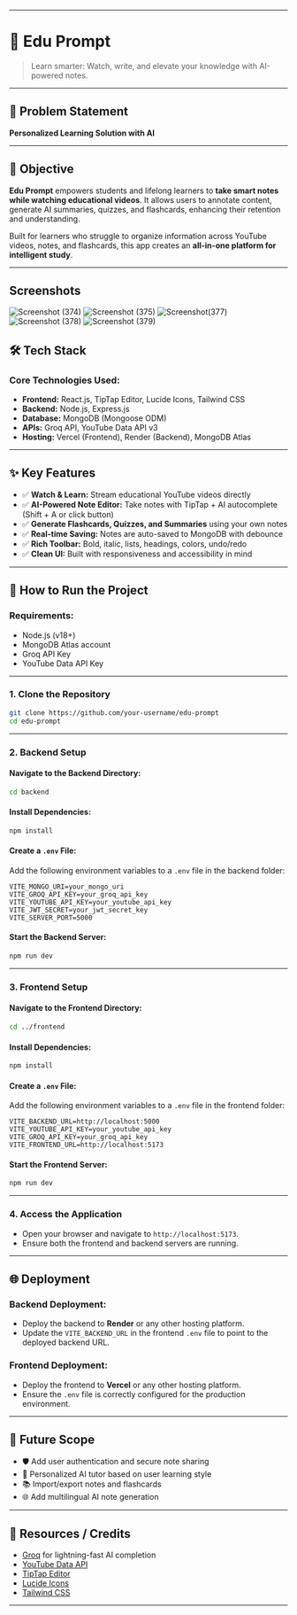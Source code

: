 
---

# 🚀 **Edu Prompt**

> Learn smarter: Watch, write, and elevate your knowledge with AI-powered notes.

---

## 📌 Problem Statement

**Personalized Learning Solution with AI**

---

## 🎯 Objective

**Edu Prompt** empowers students and lifelong learners to **take smart notes while watching educational videos**. It allows users to annotate content, generate AI summaries, quizzes, and flashcards, enhancing their retention and understanding.

Built for learners who struggle to organize information across YouTube videos, notes, and flashcards, this app creates an **all-in-one platform for intelligent study**.

---

## Screenshots
![Screenshot (374)](https://github.com/user-attachments/assets/eee8889a-fb72-4c5a-b96f-b83504c4ee7e)
![Screenshot (375)](https://github.com/user-attachments/assets/47fee54c-bef5-4380-bc88-a99b926fbb43)
![Screenshot(377)](https://github.com/user-attachments/assets/95e9d40f-7a75-4aba-bb33-e5ca11903c15)
![Screenshot (378)](https://github.com/user-attachments/assets/152bbdcf-eceb-4b75-9a63-e773d38fb315)
![Screenshot (379)](https://github.com/user-attachments/assets/6b475401-4bfb-4795-9aad-9d81681624db)


## 🛠️ Tech Stack

### Core Technologies Used:

- **Frontend:** React.js, TipTap Editor, Lucide Icons, Tailwind CSS  
- **Backend:** Node.js, Express.js  
- **Database:** MongoDB (Mongoose ODM)  
- **APIs:** Groq API, YouTube Data API v3  
- **Hosting:** Vercel (Frontend), Render (Backend), MongoDB Atlas

---

## ✨ Key Features

- ✅ **Watch & Learn:** Stream educational YouTube videos directly  
- ✅ **AI-Powered Note Editor:** Take notes with TipTap + AI autocomplete (Shift + A or click button)  
- ✅ **Generate Flashcards, Quizzes, and Summaries** using your own notes  
- ✅ **Real-time Saving:** Notes are auto-saved to MongoDB with debounce  
- ✅ **Rich Toolbar:** Bold, italic, lists, headings, colors, undo/redo  
- ✅ **Clean UI:** Built with responsiveness and accessibility in mind

---

## 🧪 How to Run the Project

### Requirements:
- Node.js (v18+)
- MongoDB Atlas account
- Groq API Key
- YouTube Data API Key

---

### 1. Clone the Repository
```bash
git clone https://github.com/your-username/edu-prompt
cd edu-prompt
```

---

### 2. Backend Setup

#### Navigate to the Backend Directory:
```bash
cd backend
```

#### Install Dependencies:
```bash
npm install
```

#### Create a `.env` File:
Add the following environment variables to a `.env` file in the backend folder:
```env
VITE_MONGO_URI=your_mongo_uri
VITE_GROQ_API_KEY=your_groq_api_key
VITE_YOUTUBE_API_KEY=your_youtube_api_key
VITE_JWT_SECRET=your_jwt_secret_key
VITE_SERVER_PORT=5000
```

#### Start the Backend Server:
```bash
npm run dev
```

---

### 3. Frontend Setup

#### Navigate to the Frontend Directory:
```bash
cd ../frontend
```

#### Install Dependencies:
```bash
npm install
```

#### Create a `.env` File:
Add the following environment variables to a `.env` file in the frontend folder:
```env
VITE_BACKEND_URL=http://localhost:5000
VITE_YOUTUBE_API_KEY=your_youtube_api_key
VITE_GROQ_API_KEY=your_groq_api_key
VITE_FRONTEND_URL=http://localhost:5173
```

#### Start the Frontend Server:
```bash
npm run dev
```

---

### 4. Access the Application
- Open your browser and navigate to `http://localhost:5173`.
- Ensure both the frontend and backend servers are running.

---

## 🌐 Deployment

### Backend Deployment:
- Deploy the backend to **Render** or any other hosting platform.
- Update the `VITE_BACKEND_URL` in the frontend `.env` file to point to the deployed backend URL.

### Frontend Deployment:
- Deploy the frontend to **Vercel** or any other hosting platform.
- Ensure the `.env` file is correctly configured for the production environment.

---

## 🧬 Future Scope
  
- 🛡️ Add user authentication and secure note sharing  
- 🎯 Personalized AI tutor based on user learning style  
- 📚 Import/export notes and flashcards  
- 🌐 Add multilingual AI note generation  

---

## 📎 Resources / Credits

- [Groq](https://groq.com/) for lightning-fast AI completion  
- [YouTube Data API](https://developers.google.com/youtube/v3)  
- [TipTap Editor](https://tiptap.dev)  
- [Lucide Icons](https://lucide.dev)  
- [Tailwind CSS](https://tailwindcss.com)

---